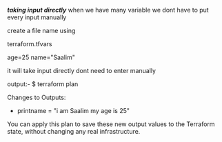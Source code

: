 ***taking input directly***
when we have many variable 
we dont have to put every input manually
 


 create a file name using 


 terraform.tfvars

age=25
name="Saalim"

it will take input directly dont need to enter manually 

output:-
$ terraform plan

Changes to Outputs:
  + printname = "i am  Saalim my age is 25"

You can apply this plan to save these new output values to the Terraform state, without changing any real infrastructure.
